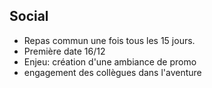 ##  Social

- Repas commun une fois tous les 15 jours.
- Première date 16/12
- Enjeu: création d'une ambiance de promo
- engagement des collègues dans l'aventure
